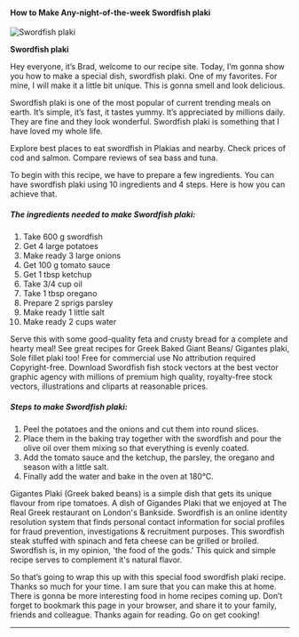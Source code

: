             

#### How to Make Any-night-of-the-week Swordfish plaki

![Swordfish plaki](https://img-global.cpcdn.com/recipes/eac204e5f0be0084fc1c5dde035efb94/751x532cq70/swordfish-plaki-recipe-main-photo.jpg)

**Swordfish plaki**

Hey everyone, it’s Brad, welcome to our recipe site. Today, I’m gonna show you how to make a special dish, swordfish plaki. One of my favorites. For mine, I will make it a little bit unique. This is gonna smell and look delicious.

Swordfish plaki is one of the most popular of current trending meals on earth. It’s simple, it’s fast, it tastes yummy. It’s appreciated by millions daily. They are fine and they look wonderful. Swordfish plaki is something that I have loved my whole life.

Explore best places to eat swordfish in Plakias and nearby. Check prices of cod and salmon. Compare reviews of sea bass and tuna.

To begin with this recipe, we have to prepare a few ingredients. You can have swordfish plaki using 10 ingredients and 4 steps. Here is how you can achieve that.

##### The ingredients needed to make Swordfish plaki:

1.  Take 600 g swordfish
2.  Get 4 large potatoes
3.  Make ready 3 large onions
4.  Get 100 g tomato sauce
5.  Get 1 tbsp ketchup
6.  Take 3/4 cup oil
7.  Take 1 tbsp oregano
8.  Prepare 2 sprigs parsley
9.  Make ready 1 little salt
10.  Make ready 2 cups water

Serve this with some good-quality feta and crusty bread for a complete and hearty meal! See great recipes for Greek Baked Giant Beans/ Gigantes plaki, Sole fillet plaki too! Free for commercial use No attribution required Copyright-free. Download Swordfish fish stock vectors at the best vector graphic agency with millions of premium high quality, royalty-free stock vectors, illustrations and cliparts at reasonable prices.

##### Steps to make Swordfish plaki:

1.  Peel the potatoes and the onions and cut them into round slices.
2.  Place them in the baking tray together with the swordfish and pour the olive oil over them mixing so that everything is evenly coated.
3.  Add the tomato sauce and the ketchup, the parsley, the oregano and season with a little salt.
4.  Finally add the water and bake in the oven at 180°C.

Gigantes Plaki (Greek baked beans) is a simple dish that gets its unique flavour from ripe tomatoes. A dish of Gigandes Plaki that we enjoyed at The Real Greek restaurant on London's Bankside. Swordfish is an online identity resolution system that finds personal contact information for social profiles for fraud prevention, investigations & recruitment purposes. This swordfish steak stuffed with spinach and feta cheese can be grilled or broiled. Swordfish is, in my opinion, 'the food of the gods.' This quick and simple recipe serves to complement it's natural flavor.

So that’s going to wrap this up with this special food swordfish plaki recipe. Thanks so much for your time. I am sure that you can make this at home. There is gonna be more interesting food in home recipes coming up. Don’t forget to bookmark this page in your browser, and share it to your family, friends and colleague. Thanks again for reading. Go on get cooking!

* * *